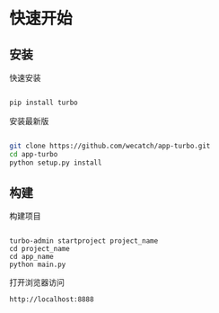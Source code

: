# 快速开始

## 安装

快速安装

```sh

pip install turbo

```

安装最新版

```sh

git clone https://github.com/wecatch/app-turbo.git 
cd app-turbo
python setup.py install

```

## 构建


构建项目

```

turbo-admin startproject project_name
cd project_name
cd app_name
python main.py 

```


打开浏览器访问

```
http://localhost:8888
```






